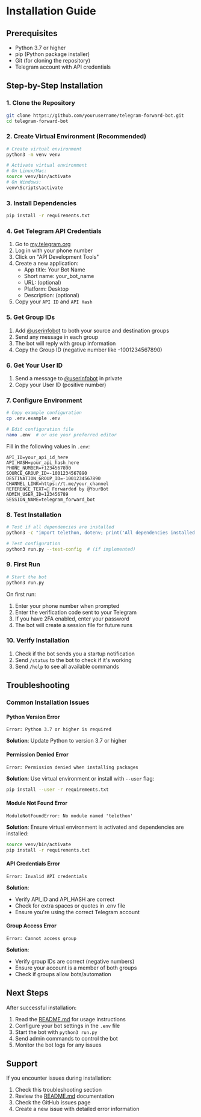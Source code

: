 # Installation Guide

## Prerequisites

- Python 3.7 or higher
- pip (Python package installer)
- Git (for cloning the repository)
- Telegram account with API credentials

## Step-by-Step Installation

### 1. Clone the Repository

```bash
git clone https://github.com/yourusername/telegram-forward-bot.git
cd telegram-forward-bot
```

### 2. Create Virtual Environment (Recommended)

```bash
# Create virtual environment
python3 -m venv venv

# Activate virtual environment
# On Linux/Mac:
source venv/bin/activate
# On Windows:
venv\Scripts\activate
```

### 3. Install Dependencies

```bash
pip install -r requirements.txt
```

### 4. Get Telegram API Credentials

1. Go to [my.telegram.org](https://my.telegram.org)
2. Log in with your phone number
3. Click on "API Development Tools"
4. Create a new application:
   - App title: Your Bot Name
   - Short name: your_bot_name
   - URL: (optional)
   - Platform: Desktop
   - Description: (optional)
5. Copy your `API ID` and `API Hash`

### 5. Get Group IDs

1. Add [@userinfobot](https://t.me/userinfobot) to both your source and destination groups
2. Send any message in each group
3. The bot will reply with group information
4. Copy the Group ID (negative number like -1001234567890)

### 6. Get Your User ID

1. Send a message to [@userinfobot](https://t.me/userinfobot) in private
2. Copy your User ID (positive number)

### 7. Configure Environment

```bash
# Copy example configuration
cp .env.example .env

# Edit configuration file
nano .env  # or use your preferred editor
```

Fill in the following values in `.env`:

```env
API_ID=your_api_id_here
API_HASH=your_api_hash_here
PHONE_NUMBER=+1234567890
SOURCE_GROUP_ID=-1001234567890
DESTINATION_GROUP_ID=-1001234567890
CHANNEL_LINK=https://t.me/your_channel
REFERENCE_TEXT=📢 Forwarded by @YourBot
ADMIN_USER_ID=123456789
SESSION_NAME=telegram_forward_bot
```

### 8. Test Installation

```bash
# Test if all dependencies are installed
python3 -c "import telethon, dotenv; print('All dependencies installed successfully!')"

# Test configuration
python3 run.py --test-config  # (if implemented)
```

### 9. First Run

```bash
# Start the bot
python3 run.py
```

On first run:
1. Enter your phone number when prompted
2. Enter the verification code sent to your Telegram
3. If you have 2FA enabled, enter your password
4. The bot will create a session file for future runs

### 10. Verify Installation

1. Check if the bot sends you a startup notification
2. Send `/status` to the bot to check if it's working
3. Send `/help` to see all available commands

## Troubleshooting

### Common Installation Issues

#### Python Version Error
```
Error: Python 3.7 or higher is required
```
**Solution**: Update Python to version 3.7 or higher

#### Permission Denied Error
```
Error: Permission denied when installing packages
```
**Solution**: Use virtual environment or install with `--user` flag:
```bash
pip install --user -r requirements.txt
```

#### Module Not Found Error
```
ModuleNotFoundError: No module named 'telethon'
```
**Solution**: Ensure virtual environment is activated and dependencies are installed:
```bash
source venv/bin/activate
pip install -r requirements.txt
```

#### API Credentials Error
```
Error: Invalid API credentials
```
**Solution**: 
- Verify API_ID and API_HASH are correct
- Check for extra spaces or quotes in .env file
- Ensure you're using the correct Telegram account

#### Group Access Error
```
Error: Cannot access group
```
**Solution**:
- Verify group IDs are correct (negative numbers)
- Ensure your account is a member of both groups
- Check if groups allow bots/automation

## Next Steps

After successful installation:

1. Read the [README.md](README.md) for usage instructions
2. Configure your bot settings in the `.env` file
3. Start the bot with `python3 run.py`
4. Send admin commands to control the bot
5. Monitor the bot logs for any issues

## Support

If you encounter issues during installation:

1. Check this troubleshooting section
2. Review the [README.md](README.md) documentation
3. Check the GitHub issues page
4. Create a new issue with detailed error information

